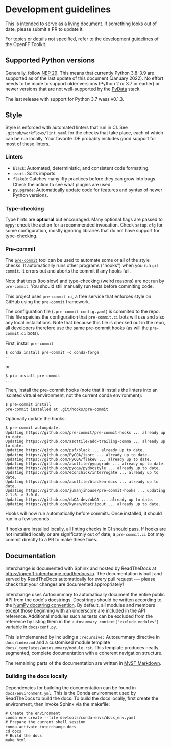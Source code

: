 # Development guidelines

This is intended to serve as a living document. If something looks out of date, please submit a PR to update it.

For topics or details not specified, refer to the [development guidelines]( https://open-forcefield-toolkit.readthedocs.io/en/latest/developing.html) of the OpenFF Toolkit.

## Supported Python versions

Generally, follow [NEP 29](https://numpy.org/neps/nep-0029-deprecation_policy.html). This means that currently Python 3.8-3.9 are supported as of the last update of this document (January 2022). No effort needs to be made to support older versions (Python 2 or 3.7 or earlier) or newer versions that are not well-supported by the [PyData](https://pydata.org) stack.

The last release with support for Python 3.7 wass v0.1.3.

## Style

Style is enforced with automated linters that run in CI. See `.github/workflows/lint.yaml` for the checks that take place, each of which can be run locally. Your favorite IDE probably includes good support for most of these linters.

### Linters

* `black`: Automated, deterministic, and consistent code formatting.
* `isort`: Sorts imports.
* `flake8`: Catches many iffy practices before they can grow into bugs. Check the action to see what plugins are used.
* `pyupgrade`: Automatically update code for features and syntax of newer Python versions.

### Type-checking

Type hints are **optional** but encouraged. Many optional flags are passed to `mypy`; check the action for a recommended invocation. Check `setup.cfg` for some configuration, mostly ignoring libraries that do not have support for type-checking.

### Pre-commit

The [`pre-commit`](https://pre-commit.com/) tool can be used to automate some or all of the style checks.
It automatically runs other programs ("hooks") when you run `git commit`. It errors out and aborts the commit if any hooks fail.

Note that tests (too slow) and type-checking (weird reasons) are not run by `pre-commit`. You should still manually run tests before commiting code.

This project uses `pre-commit ci`, a free service that enforces style on GitHub using the `pre-commit` framework.

The configuration file (`.pre-commit-config.yaml`) is commited to the repo. This file speicies the configuration that `pre-commit.ci` bots will use and also any local installations. Note that because this file is checked out in the repo, all developers therefore use the same pre-commit hooks (as will the `pre-commit.ci` bots).

First, install `pre-commit`

```console
$ conda install pre-commit -c conda-forge
...
```

or

```console
$ pip install pre-commit
...
```

Then, install the pre-commit hooks (note that it installs the linters into an isolated virtual environment, not the current conda environment):

```console
$ pre-commit install
pre-commit installed at .git/hooks/pre-commit
```

Optionally update the hooks:

```console
$ pre-commit autoupdate.
Updating https://github.com/pre-commit/pre-commit-hooks ... already up to date.
Updating https://github.com/asottile/add-trailing-comma ... already up to date.
Updating https://github.com/psf/black ... already up to date.
Updating https://github.com/PyCQA/isort ... already up to date.
Updating https://github.com/PyCQA/flake8 ... already up to date.
Updating https://github.com/asottile/pyupgrade ... already up to date.
Updating https://github.com/pycqa/pydocstyle ... already up to date.
Updating https://github.com/econchick/interrogate ... already up to date.
Updating https://github.com/asottile/blacken-docs ... already up to date.
Updating https://github.com/jumanjihouse/pre-commit-hooks ... updating 2.1.6 -> 3.0.0.
Updating https://github.com/nbQA-dev/nbQA ... already up to date.
Updating https://github.com/kynan/nbstripout ... already up to date.
```

Hooks will now run automatically before commits. Once installed, it should run in a few seconds.

If hooks are installed locally, all linting checks in CI should pass. If hooks are not installed locally or are significatnly out of date, a `pre-commit.ci` bot may commit directly to a PR to make these fixes.

## Documentation

Interchange is documented with Sphinx and hosted by ReadTheDocs at <https://openff-interchange.readthedocs.io>. The documentation is built and served by ReadTheDocs automatically for every pull request --- please check that your changes are documented appropriately!

Interchange uses Autosummary to automatically document the entire public API from the code's docstrings. Docstrings should be written according to the [NumPy docstring convention](https://numpydoc.readthedocs.io/en/latest/format.html). By default, all modules and members except those beginning with an underscore are included in the API reference. Additional modules such as tests can be excluded from the reference by listing them in the `autosummary_context["exclude_modules"]` variable in `docs/conf.py`.

This is implemented by including a `:recursive:` Autosummary directive in `docs/index.md` and a customised module template `docs/_templates/autosummary/module.rst`. This template produces neatly segmented, complete documentation with a coherent navigation structure.

The remaining parts of the documentation are written in [MyST Markdown](https://myst-parser.readthedocs.io/en/latest/).

### Building the docs locally

Dependencies for building the documentation can be found in `docs/environment.yml`. This is the Conda environment used by ReadTheDocs to build the docs. To build the docs locally, first create the environment, then invoke Sphinx via the makefile:

```shell
# Create the environment
conda env create --file devtools/conda-envs/docs_env.yaml
# Prepare the current shell session
conda activate interchange-docs
cd docs
# Build the docs
make html
```
